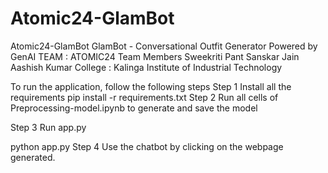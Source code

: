 # Atomic24-GlamBot
 Atomic24-GlamBot
GlamBot - Conversational Outfit Generator Powered by GenAI
TEAM : ATOMIC24
Team Members
Sweekriti Pant
Sanskar Jain
Aashish Kumar
College : Kalinga Institute of Industrial Technology

To run the application, follow the following steps
Step 1 Install all the requirements
pip install -r requirements.txt
Step 2 Run all cells of Preprocessing-model.ipynb to generate and save the model

Step 3 Run app.py

python app.py
Step 4 Use the chatbot by clicking on the webpage generated.
